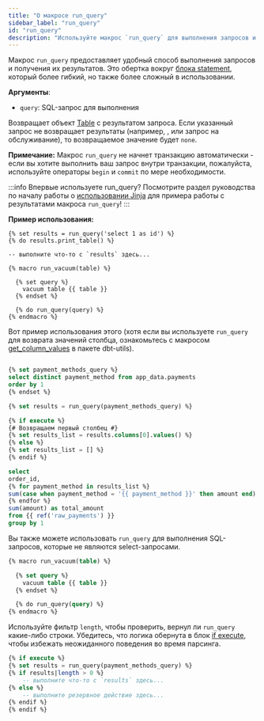 ```yaml
---
title: "О макросе run_query"
sidebar_label: "run_query"
id: "run_query"
description: "Используйте макрос `run_query` для выполнения запросов и получения результатов."
---
```


Макрос `run_query` предоставляет удобный способ выполнения запросов и получения их результатов. Это обертка вокруг [блока statement](/reference/dbt-jinja-functions/statement-blocks), который более гибкий, но также более сложный в использовании.

__Аргументы__:
 * `query`: SQL-запрос для выполнения

Возвращает объект [Table](https://agate.readthedocs.io/page/api/table.html) с результатом запроса. Если указанный запрос не возвращает результаты (например, <Term id="ddl" />, <Term id="dml" /> или запрос на обслуживание), то возвращаемое значение будет `none`.

**Примечание:** Макрос `run_query` не начнет транзакцию автоматически - если вы хотите выполнить ваш запрос внутри транзакции, пожалуйста, используйте операторы `begin` и `commit` по мере необходимости.

:::info Впервые используете run_query?
Посмотрите раздел руководства по началу работы о [использовании Jinja](/guides/using-jinja#dynamically-retrieve-the-list-of-payment-methods) для примера работы с результатами макроса `run_query`!
:::

**Пример использования:**

<File name='models/my_model.sql'>

```jinja2
{% set results = run_query('select 1 as id') %}
{% do results.print_table() %}

-- выполните что-то с `results` здесь...
```

</File>

<File name='macros/run_grants.sql'>

```jinja2
{% macro run_vacuum(table) %}

  {% set query %}
    vacuum table {{ table }}
  {% endset %}

  {% do run_query(query) %}
{% endmacro %}
```

</File>

Вот пример использования этого (хотя если вы используете `run_query` для возврата значений столбца, ознакомьтесь с макросом [get_column_values](https://github.com/dbt-labs/dbt-utils#get_column_values-source) в пакете dbt-utils).

<File name='models/my_model.sql'>

```sql

{% set payment_methods_query %}
select distinct payment_method from app_data.payments
order by 1
{% endset %}

{% set results = run_query(payment_methods_query) %}

{% if execute %}
{# Возвращаем первый столбец #}
{% set results_list = results.columns[0].values() %}
{% else %}
{% set results_list = [] %}
{% endif %}

select
order_id,
{% for payment_method in results_list %}
sum(case when payment_method = '{{ payment_method }}' then amount end) as {{ payment_method }}_amount,
{% endfor %}
sum(amount) as total_amount
from {{ ref('raw_payments') }}
group by 1

```
</File>

Вы также можете использовать `run_query` для выполнения SQL-запросов, которые не являются select-запросами.

<File name='macros/run_vacuum.sql'>

```sql
{% macro run_vacuum(table) %}

  {% set query %}
    vacuum table {{ table }}
  {% endset %}

  {% do run_query(query) %}
{% endmacro %}
```

</File>

Используйте фильтр `length`, чтобы проверить, вернул ли `run_query` какие-либо строки. Убедитесь, что логика обернута в блок [if execute](/reference/dbt-jinja-functions/execute), чтобы избежать неожиданного поведения во время парсинга.

```sql
{% if execute %}
{% set results = run_query(payment_methods_query) %}
{% if results|length > 0 %}
  	-- выполните что-то с `results` здесь...
{% else %}
    -- выполните резервное действие здесь...
{% endif %}
{% endif %}
```